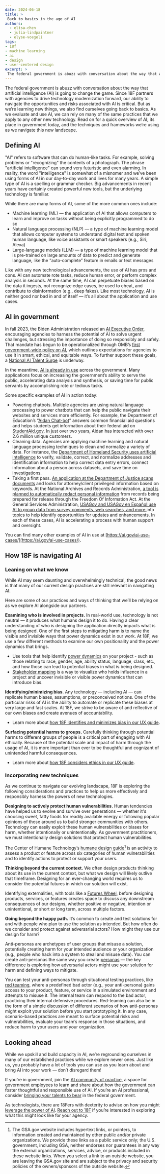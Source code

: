 ```yaml
---
date: 2024-06-18
title: >
 Back to basics in the age of AI
authors:
  - elisa-chen
  - julia-lindpaintner
  - elyse-voegeli
tags:
- 18f
- machine learning
- ai
- design
- user-centered design
excerpt: >
 The federal government is abuzz with conversation about the way that artificial intelligence (AI) is going to change the game. Since 18F partners with agencies to drive technology modernization forward, our ability to navigate the opportunities and risks associated with AI is critical. But as we’re learning new things, we also find ourselves going back to basics. As we evaluate and use AI, we can rely on many of the same practices that we apply to any other new technology. Read on for a quick overview of AI, its place in government today, and the techniques and frameworks we’re using as we navigate this new landscape.
---
```


The federal government is abuzz with conversation about the way that artificial intelligence (AI) is going to change the game. Since 18F partners with agencies to drive technology modernization forward, our ability to navigate the opportunities and risks associated with AI is critical. But as we’re learning new things, we also find ourselves going back to basics. As we evaluate and use AI, we can rely on many of the same practices that we apply to any other new technology. Read on for a quick overview of AI, its place in government today, and the techniques and frameworks we’re using as we navigate this new landscape.

## Defining AI

"AI" refers to software that can do human-like tasks. For example, solving problems or "recognizing" the contents of a photograph. The phrase "artificial intelligence" can sound very futuristic and even alarming. In reality, the word "intelligence" is somewhat of a misnomer and we’ve been using forms of AI in our day-to-day work and lives for many years. A simple type of AI is a spelling or grammar checker. Big advancements in recent years have certainly created powerful new tools, but the underlying technology is familiar.

While there are many forms of AI, some of the more common ones include:
- Machine learning (ML) — the application of AI that allows computers to learn and improve on tasks without being explicitly programmed to do so
- Natural language processing (NLP) — a type of machine learning model that allows computer systems to understand digital text and spoken human language, like voice assistants or smart speakers (e.g., Siri, Alexa)
- Large-language models (LLM) — a type of machine learning model that is pre-trained on large amounts of data to predict and generate language, like the “auto-complete” feature in emails or text messages

Like with any new technological advancements, the use of AI has pros and cons. AI can automate rote tasks, reduce human error, or perform complex analysis in seconds. At the same time, AI can perpetuate biases based on the data it ingests, not recognize edge cases, be used to cheat, and contribute to disinformation (e.g., deep fakes). Like most technology, AI is neither good nor bad in and of itself — it’s all about the application and use cases.

## AI in government

In fall 2023, the Biden Administration released an [AI Executive Order](https://www.whitehouse.gov/briefing-room/presidential-actions/2023/10/30/executive-order-on-the-safe-secure-and-trustworthy-development-and-use-of-artificial-intelligence/), encouraging agencies to harness the potential of AI to solve urgent challenges, but stressing the importance of doing so responsibly and safely. That mandate has begun to be operationalized through OMB’s [first government-wide policy on AI](https://www.whitehouse.gov/wp-content/uploads/2024/03/M-24-10-Advancing-Governance-Innovation-and-Risk-Management-for-Agency-Use-of-Artificial-Intelligence.pdf), which outlines expectations for agencies to use it in smart, ethical, and equitable ways. To further support these goals, a [National AI Talent Surge](https://ai.gov/apply/) is underway.

In the meantime, [AI is already in use](https://ai.gov/ai-use-cases/) across the government. Many applications focus on increasing the government’s ability to serve the public, accelerating data analysis and synthesis, or saving time for public servants by accomplishing rote or tedious tasks.

Some specific examples of AI in action today:
- Powering chatbots. Multiple agencies are using natural language processing to power chatbots that can help the public navigate their websites and services more efficiently. For example, the Department of Education’s “[Aidan Chat-bot](https://www2.ed.gov/about/offices/list/ocio/technology/ai-inventory/index.html)” answers common financial aid questions and helps students get information about their federal aid on [StudentAid.gov](http://studentaid.gov/). In just over two years, Aidan has interacted with over 2.6 million unique customers.
- Cleaning data. Agencies are applying machine learning and natural language processing techniques to clean and normalize a variety of data. For instance, the [Department of Homeland Security uses artificial intelligence](https://www.dhs.gov/data/AI_inventory) to verify, validate, correct, and normalize addresses and identification information to help correct data entry errors, connect information about a person across datasets, and save time on investigations.
- Taking a first pass. [An application at the Department of Justice scans documents](https://www.justice.gov/open/archives/page/file/1517316/dl) and looks for attorney/client privileged information based on keywords. At the National Archives and Records Administration, [a tool is planned to automatically redact personal information](https://www.archives.gov/data/ai-inventory) from records being prepared for release through the Freedom Of Information Act. At the General Services Administration, [USAGov and USAGov en Español use AI to group data from survey comments, web searches, and more ](https://tech.gsa.gov/ai-inventory/)into topics to help identify opportunities for updates and enhancements. In each of these cases, AI is accelerating a process with human support and oversight.

You can find many other examples of AI in use at [https://ai.gov/ai-use-cases/](https://ai.gov/ai-use-cases/).

## How 18F is navigating AI

### Leaning on what we know

While AI may seem daunting and overwhelmingly technical, the good news is that many of our current design practices are still relevant in navigating AI.

Here are some of our practices and ways of thinking that we’ll be relying on as we explore AI alongside our partners.

**Examining who is involved in projects.** In real-world use, technology is not neutral — it produces what humans design it to do. Having a clear understanding of who is designing the application directly impacts what is being designed. One of the first steps to mitigating harm is to name the visible and invisible ways that power dynamics exist in our work. At 18F, we use a few different methods to examine our own positionality and the power dynamics that brings.

- Use tools that help identify [power dynamics](https://guides.18f.gov/ux-guide/research/share-power/) on your project - such as those relating to   race, gender, age, ability status, language, class, etc., and how those can lead to potential biases in what is being designed.
- [Stakeholder mapping](https://guides.18f.gov/methods/discover/stakeholder-influence-mapping/) is a way to visualize who holds influence in a project and uncover invisible or visible power dynamics that can introduce bias.

**Identifying/minimizing bias.**  Any technology — including AI — can replicate human biases, assumptions, or preconceived notions.  One of the particular risks of AI is the ability to automate or replicate these biases at very large and fast scales. At 18F, we strive to be aware of and reflective of our own biases and create avenues of accountability.

- Learn more about [how 18F identifies and minimizes bias in our UX guide](https://guides.18f.gov/ux-guide/research/bias/).

**Surfacing potential harms to groups.** Carefully thinking through potential harms to different groups of people is a critical part of engaging with AI ethically. Because of the potential scale and impact of harm through the usage of AI, it is more important than ever to be thoughtful and cognizant of unintended harmful consequences.

- Learn more about [how 18F considers ethics in our UX guide](https://guides.18f.gov/ux-guide/research/ethics/).

### Incorporating new techniques

As we continue to navigate our evolving landscape, 18F is exploring the following considerations and practices to help us more effectively and responsibly harness the powers of new technologies.

**Designing to actively protect human vulnerabilities.** Human tendencies have helped us to evolve and survive over generations — whether it's choosing sweet, fatty foods for readily available energy or following popular opinions of those around us to build stronger communities with others. Technology can easily exploit these human vulnerabilities or biases for harm, whether intentionally or unintentionally. As government practitioners, we must intentionally design solutions that protect human vulnerabilities.

The Center of Humane Technology’s [humane design guide](https://s3.amazonaws.com/com.appolearning.files/production/uploads/uploaded_file/0fd922be-3bbc-46ea-b1a2-fdeb8eb4e3d5/Humane_Tech_Design_Guide.pdf)[^1] is an activity to assess a product or feature across six categories of human vulnerabilities and to identify actions to protect or support your users.

**Thinking beyond the current context.** We often design products thinking about its use in the current context, but what we design will likely outlive that timeframe. Designing for an ever-changing world requires us to consider the potential futures in which our solution will exist.

Identifying externalities, with tools like a [Futures Wheel](https://en.wikipedia.org/wiki/Futures_wheel), before designing products, services, or features creates space to discuss any downstream consequences of our designs, whether positive or negative, intention or unintentional, or short or long term, across multiple factors.

**Going beyond the happy path.** It’s common to create and test solutions for and with people who plan to use the solution as intended. But how often do we consider and protect against adversarial actors? How might they use our design for harm?

Anti-personas are archetypes of user groups that misuse a solution, potentially creating harm for your intended audience or your organization (e.g., people who hack into a system to steal and misuse data). You can create anti-personas the same way you create [personas](https://methods.18f.gov/decide/personas/) — the key difference is exploring how adversarial actors might use your solution for harm and defining ways to mitigate.

You can test your anti-personas through situational testing practices, like [red teaming](https://csrc.nist.gov/glossary/term/red_team_exercise), where a predefined bad actor (e.g., your anti-persona) gains access to your product, feature, or service in a simulated environment and attempts to misuse it. The internal team can respond to the bad actor, practicing their internal defensive procedures. Red-teaming can also be in the form of a simple discussion of different scenarios of how anti-personas might exploit your solution before you start prototyping it. In any case, scenario-based practices are meant to surface potential risks and vulnerabilities, evaluate your team’s response in those situations, and reduce harm to your users and your organization.

## Looking ahead

While we upskill and build capacity in AI, we’re regrounding ourselves in many of our established practices while we explore newer ones. Just like us, you probably have a lot of tools you can use as you learn about and bring AI into your work — don’t disregard them!

If you’re in government, join the [AI community of practice](https://coe.gsa.gov/communities/ai.html), a space for government employees to learn and share about how the government can foster thoughtful and responsible use of AI. If you’re an AI professional, consider [bringing your talents to bear](https://ai.gov/apply/) in the federal government.

As technologists, there are 18Fers with dexterity to advise on how you might [leverage the power of AI](https://18f.gsa.gov/AI-services/).  [Reach out to 18F](https://18f.gsa.gov/AI-services/) if you’re interested in exploring what this might look like for your agency.

[^1]: The GSA.gov website includes hypertext links, or pointers, to information created and maintained by other public and/or private organizations. We provide these links as a public service only; the U.S. government, including GSA, neither endorses nor guarantees in any way the external organizations, services, advice, or products included in these website links. When you select a link to an outside website, you are leaving the GSA.gov site and are subject to the privacy and security policies of the owners/sponsors of the outside website.
